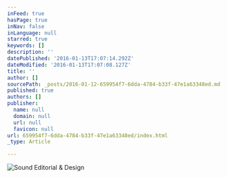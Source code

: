 ```yaml
---
inFeed: true
hasPage: true
inNav: false
inLanguage: null
starred: true
keywords: []
description: ''
datePublished: '2016-01-13T17:07:14.292Z'
dateModified: '2016-01-13T17:07:08.127Z'
title: ''
author: []
sourcePath: _posts/2016-01-12-659954f7-6dda-4784-b33f-47e1a63348ed.md
published: true
authors: []
publisher:
  name: null
  domain: null
  url: null
  favicon: null
url: 659954f7-6dda-4784-b33f-47e1a63348ed/index.html
_type: Article

---
```

![Sound Editorial & Design](https://the-grid-user-content.s3-us-west-2.amazonaws.com/341e684e-6563-4a88-941c-414819061f2a.png)
